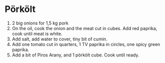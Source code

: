 # Pörkölt

1. 2 big onions for 1,5 kg pork 
1. On the oil, cook the onion and the meat cut in cubes. Add red paprika, cook until meat is white.
1. Add salt, add water to cover, tiny bit of cumin.
1. Add one tomato cut in quarters, 1 TV paprika in circles, one spicy green paprika.
1. Add a bit of Piros Arany, and 1 pörkölt cube. Cook until ready.

